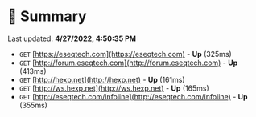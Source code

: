 # 📖 Summary
Last updated: **4/27/2022, 4:50:35 PM**

- `GET` [https://eseqtech.com](https://eseqtech.com) - **Up** (325ms)
- `GET` [http://forum.eseqtech.com](http://forum.eseqtech.com) - **Up** (413ms)
- `GET` [http://hexp.net](http://hexp.net) - **Up** (161ms)
- `GET` [http://ws.hexp.net](http://ws.hexp.net) - **Up** (165ms)
- `GET` [http://eseqtech.com/infoline](http://eseqtech.com/infoline) - **Up** (355ms)
